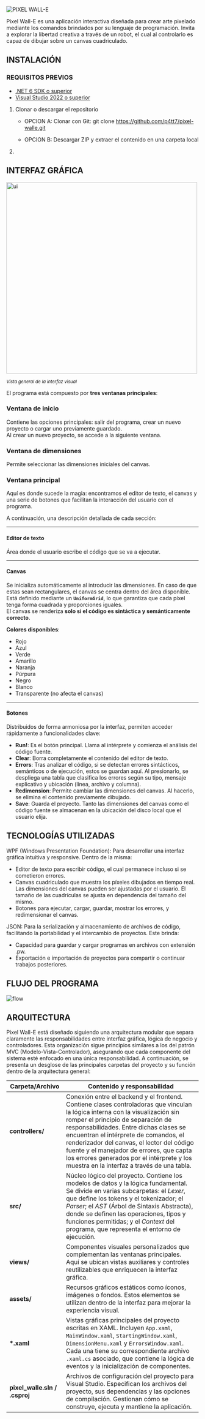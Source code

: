 ![PIXEL WALL-E](https://github.com/user-attachments/assets/a4f84b33-bafd-4905-8309-a6ce487c32c2)

Pixel Wall-E es una aplicación interactiva diseñada para crear arte pixelado mediante los comandos brindados por su lenguaje de programación. Invita a explorar la libertad creativa a través de un robot, el cual al controlarlo es capaz de dibujar sobre un canvas cuadriculado.

## INSTALACIÓN

### REQUISITOS PREVIOS
- [.NET 6 SDK o superior](https://dotnet.microsoft.com/en-us/download) 
- [Visual Studio 2022 o superior](https://visualstudio.microsoft.com/)

1. Clonar o descargar el repositorio
   - OPCION A: Clonar con Git:
   git clone https://github.com/p4tt7/pixel-walle.git

   - OPCION B: Descargar ZIP y extraer el contenido en una carpeta local

2. 


## INTERFAZ GRÁFICA

<img width="500" alt="ui" src="https://github.com/user-attachments/assets/0e09138b-7856-40f1-890a-c0d59cd5ac1c" />  

_<sub>Vista general de la interfaz visual</sub>_


El programa está compuesto por **tres ventanas principales**:

### Ventana de inicio
Contiene las opciones principales: salir del programa, crear un nuevo proyecto o cargar uno previamente guardado.  
Al crear un nuevo proyecto, se accede a la siguiente ventana.

### Ventana de dimensiones
Permite seleccionar las dimensiones iniciales del canvas.

### Ventana principal
Aquí es donde sucede la magia: encontramos el editor de texto, el canvas y una serie de botones que facilitan la interacción del usuario con el programa.


A continuación, una descripción detallada de cada sección:

---

#### Editor de texto  
Área donde el usuario escribe el código que se va a ejecutar.

---

#### Canvas  
Se inicializa automáticamente al introducir las dimensiones. En caso de que estas sean rectangulares, el canvas se centra dentro del área disponible.  
Está definido mediante un **`UniformGrid`**, lo que garantiza que cada píxel tenga forma cuadrada y proporciones iguales.  
El canvas se renderiza **solo si el código es sintáctica y semánticamente correcto**.

**Colores disponibles**:
- Rojo
- Azul
- Verde
- Amarillo
- Naranja
- Púrpura
- Negro
- Blanco
- Transparente (no afecta el canvas)

---

#### Botones  
Distribuidos de forma armoniosa por la interfaz, permiten acceder rápidamente a funcionalidades clave:

- **Run!**: Es el botón principal. Llama al intérprete y comienza el análisis del código fuente.  
- **Clear**: Borra completamente el contenido del editor de texto.  
- **Errors**: Tras analizar el código, si se detectan errores sintácticos, semánticos o de ejecución, estos se guardan aquí. Al presionarlo, se despliega una tabla que clasifica los errores según su tipo, mensaje explicativo y ubicación (línea, archivo y columna).  
- **Redimension**: Permite cambiar las dimensiones del canvas. Al hacerlo, se elimina el contenido previamente dibujado.  
- **Save**: Guarda el proyecto. Tanto las dimensiones del canvas como el código fuente se almacenan en la ubicación del disco local que el usuario elija.



## TECNOLOGÍAS UTILIZADAS

WPF (Windows Presentation Foundation): Para desarrollar una interfaz gráfica intuitiva y responsive. Dentro de la misma:
- Editor de texto para escribir código, el cual permanece incluso si se cometieron errores.
- Canvas cuadriculado que muestra los píxeles dibujados en tiempo real. Las dimensiones del canvas pueden ser ajustadas por el usuario. El tamaño de las cuadrículas se ajusta en dependencia del tamaño del mismo.
- Botones para ejecutar, cargar, guardar, mostrar los errores, y redimensionar el canvas.


JSON: Para la serialización y almacenamiento de archivos de código, facilitando la portabilidad y el intercambio de proyectos. Este brinda:
- Capacidad para guardar y cargar programas en archivos con extensión .pw.
- Exportación e importación de proyectos para compartir o continuar trabajos posteriores.

## FLUJO DEL PROGRAMA

![flow](https://github.com/user-attachments/assets/f9892b2e-8e56-42e9-af2f-d899822ee619)



## ARQUITECTURA

Pixel Wall-E está diseñado siguiendo una arquitectura modular que separa claramente las responsabilidades entre interfaz gráfica, lógica de negocio y controladores. Esta organización sigue principios similares a los del patrón MVC (Modelo-Vista-Controlador), asegurando que cada componente del sistema esté enfocado en una única responsabilidad. 
A continuación, se presenta un desglose de las principales carpetas del proyecto y su función dentro de la arquitectura general:



| Carpeta/Archivo                | Contenido y responsabilidad                                                                                                                                                                                                                                                                                                                                                                                                                  |
| ------------------------------ | -------------------------------------------------------------------------------------------------------------------------------------------------------------------------------------------------------------------------------------------------------------------------------------------------------------------------------------------------------------------------------------------------------------------------------------------- |
| **controllers/**               | Conexión entre el backend y el frontend. Contiene clases controladoras que vinculan la lógica interna con la visualización sin romper el principio de separación de responsabilidades. Entre dichas clases se encuentran el intérprete de comandos, el renderizador del canvas, el lector del código fuente y el manejador de errores, que capta los errores generados por el intérprete y los muestra en la interfaz a través de una tabla. |
| **src/**                       | Núcleo lógico del proyecto. Contiene los modelos de datos y la lógica fundamental. Se divide en varias subcarpetas: el *Lexer*, que define los tokens y el tokenizador; el *Parser*; el *AST* (Árbol de Sintaxis Abstracta), donde se definen las operaciones, tipos y funciones permitidas; y el *Context* del programa, que representa el entorno de ejecución.                                                                            |
| **views/**                     | Componentes visuales personalizados que complementan las ventanas principales. Aquí se ubican vistas auxiliares y controles reutilizables que enriquecen la interfaz gráfica.                                                                                                                                                                                                                                                                |
| **assets/**                    | Recursos gráficos estáticos como íconos, imágenes o fondos. Estos elementos se utilizan dentro de la interfaz para mejorar la experiencia visual.                                                                                                                                                                                                                                                                                            |
| **\*.xaml**                    | Vistas gráficas principales del proyecto escritas en XAML. Incluyen `App.xaml`, `MainWindow.xaml`, `StartingWindow.xaml`, `DimensionMenu.xaml` y `ErrorsWindow.xaml`. Cada una tiene su correspondiente archivo `.xaml.cs` asociado, que contiene la lógica de eventos y la inicialización de componentes.                                                                                                                                   |
| **pixel\_walle.sln / .csproj** | Archivos de configuración del proyecto para Visual Studio. Especifican los archivos del proyecto, sus dependencias y las opciones de compilación. Gestionan cómo se construye, ejecuta y mantiene la aplicación.                                                                                                                                                                                                                             |



